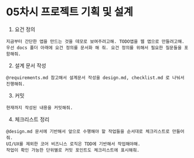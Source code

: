 # 05차시 프로젝트 기획 및 설계

1. 요건 정의
```
지금부터 간단한 앱을 만드는 것을 데모로 보여주려고해. TODO앱을 웹 앱으로 만들려고해. 우선 docs 폴더 아래에 요건 정의를 문서화 해 줘. 요건 정의를 위해서 필요한 질문들을 포함해줘.
```

2. 설계 문서 작성
```
@requirements.md 참고해서 설계문서 작성을 design.md, checklist.md 로 나눠서 진행해줘.
```

3. 커밋
```
현재까지 작성된 내용을 커밋해줘.
```

4. 체크리스트 정리
```
@design.md 문서에 기반해서 앞으로 수행해야 할 작업들을 순서대로 체크리스트로 만들어줘.
UI/UX를 제외한 코어 비즈니스 로직은 TDD에 기반해서 작업해야해.
작업이 확인 가능한 단위별로 커밋 포인트도 체크리스트에 표시해줘.
```